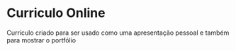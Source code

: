 # Curriculo Online

Currículo criado para ser usado como uma apresentação pessoal e também para mostrar o portfólio
